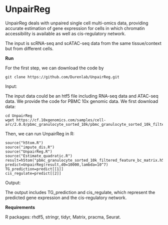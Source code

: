 # UnpairReg
UnpairReg deals with unpaired single cell multi-omics data, providing accurate estimation of gene expression for cells in which chromatin accessibility is available as well as cis-regulatory network.

The input is scRNA-seq and scATAC-seq data from the same tissue/context but from different cells. 

**Run**

For the first step, we can download the code by
```
git clone https://github.com/Durenlab/UnpairReg.git
```
Input:

The input data could be an htf5 file including RNA-seq data and ATAC-seq data. We provide the code for PBMC 10x genomic data. We first download data:
```
cd UnpairReg
wget https://cf.10xgenomics.com/samples/cell-arc/2.0.0/pbmc_granulocyte_sorted_10k/pbmc_granulocyte_sorted_10k_filtered_feature_bc_matrix.h5
```

Then, we can run UnpairReg in R:
```
source("h5tom.R")
source("impute_dis.R")
source("UnpairReg.R")
source("Estimate_quadratic.R")
result=h5tom("pbmc_granulocyte_sorted_10k_filtered_feature_bc_matrix.h5")
predict=UnpairReg(result,d0=10000,lambda=10^7)
TG_prediction=predict[[1]]
cis_regulate=predict[[2]]
```
Output:

The output includes TG_prediction and cis_regulate, which represent the predicted gene expression and the cis-regulatory network.


**Requirements**

R packages: rhdf5, stringr, tidyr, Matrix, pracma, Seurat. 
